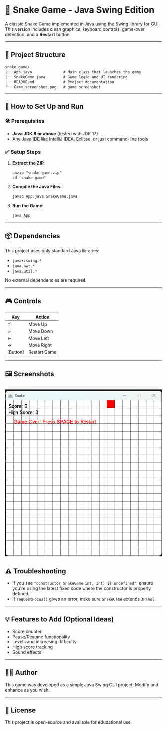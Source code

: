 
# 🐍 Snake Game - Java Swing Edition

A classic Snake Game implemented in Java using the Swing library for GUI. This version includes clean graphics, keyboard controls, game-over detection, and a **Restart** button.

---

## 📁 Project Structure

```
snake game/
├── App.java              # Main class that launches the game
├── SnakeGame.java        # Game logic and UI rendering
├── README.md             # Project documentation
└── Game_screenshot.png   # game screenshot
```

---

## 🚀 How to Set Up and Run

### 🛠 Prerequisites
- **Java JDK 8 or above** (tested with JDK 17)
- Any Java IDE like IntelliJ IDEA, Eclipse, or just command-line tools

### ✅ Setup Steps

1. **Extract the ZIP**:
   ```
   unzip "snake game.zip"
   cd "snake game"
   ```

2. **Compile the Java Files**:
   ```
   javac App.java SnakeGame.java
   ```

3. **Run the Game**:
   ```
   java App
   ```

---

## 📦 Dependencies

This project uses only standard Java libraries:
- `javax.swing.*`
- `java.awt.*`
- `java.util.*`

No external dependencies are required.

---

## 🎮 Controls

| Key       | Action         |
|-----------|----------------|
| ↑         | Move Up        |
| ↓         | Move Down      |
| ←         | Move Left      |
| →         | Move Right     |
| [Button]  | Restart Game   |

---

## 🖼 Screenshots

![Snake Game Screenshot](game_screenshot.png)
---

## ⚠️ Troubleshooting

- If you see `"constructor SnakeGame(int, int) is undefined"`: ensure you're using the latest fixed code where the constructor is properly defined.
- If `requestFocus()` gives an error, make sure `SnakeGame` extends `JPanel`.

---

## 💡 Features to Add (Optional Ideas)

- Score counter
- Pause/Resume functionality
- Levels and increasing difficulty
- High score tracking
- Sound effects

---

## 👨‍💻 Author

This game was developed as a simple Java Swing GUI project. Modify and enhance as you wish!

---

## 📜 License

This project is open-source and available for educational use.
